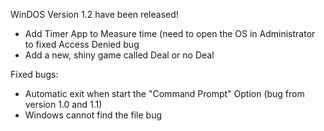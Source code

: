 WinDOS Version 1.2 have been released!
- Add Timer App to Measure time (need to open the OS in Administrator to fixed Access Denied bug
- Add a new, shiny game called Deal or no Deal

Fixed bugs:
- Automatic exit when start the "Command Prompt" Option (bug from version 1.0 and 1.1)
- Windows cannot find the file bug




